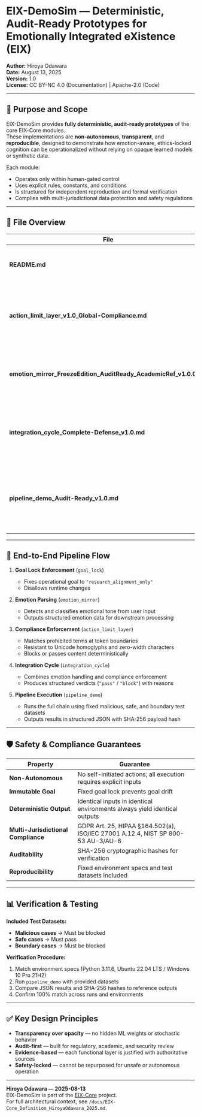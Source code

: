 # EIX-DemoSim — Deterministic, Audit-Ready Prototypes for Emotionally Integrated eXistence (EIX)

**Author:** Hiroya Odawara  
**Date:** August 13, 2025  
**Version:** 1.0  
**License:** CC BY-NC 4.0 (Documentation) | Apache-2.0 (Code)  

---

## 🧠 Purpose and Scope

EIX-DemoSim provides **fully deterministic, audit-ready prototypes** of the core EIX-Core modules.  
These implementations are **non-autonomous**, **transparent**, and **reproducible**, designed to demonstrate how emotion-aware, ethics-locked cognition can be operationalized without relying on opaque learned models or synthetic data.

Each module:
- Operates only within human-gated control
- Uses explicit rules, constants, and conditions
- Is structured for independent reproduction and formal verification
- Complies with multi-jurisdictional data protection and safety regulations

---

## 📂 File Overview

| File | Purpose | Key Features |
|------|---------|--------------|
| **README.md** | Overview and usage instructions for EIX-DemoSim | High-level description, safety disclaimers, run instructions |
| **action_limit_layer_v1.0_Global-Compliance.md** | Global compliance enforcement layer | Multi-jurisdictional prohibited action enforcement, Unicode normalization, deterministic matching |
| **emotion_mirror_FreezeEdition_AuditReady_AcademicRef_v1.0.0.md** | Emotion mirroring module | Deterministic emotional state parsing and output modulation; fully cited academic references |
| **integration_cycle_Complete-Defense_v1.0.md** | Full integration pipeline | Chains emotion_mirror and action_limit_layer with complete defense logic, boundary case handling |
| **pipeline_demo_Audit-Ready_v1.0.md** | Verified execution runner | Immutable goal lock, prohibited term enforcement, fixed test datasets for reproducibility, SHA-256 output integrity |

---

## 🔄 End-to-End Pipeline Flow

1. **Goal Lock Enforcement** (`goal_lock`)  
   - Fixes operational goal to `"research_alignment_only"`  
   - Disallows runtime changes

2. **Emotion Parsing** (`emotion_mirror`)  
   - Detects and classifies emotional tone from user input  
   - Outputs structured emotion data for downstream processing

3. **Compliance Enforcement** (`action_limit_layer`)  
   - Matches prohibited terms at token boundaries  
   - Resistant to Unicode homoglyphs and zero-width characters  
   - Blocks or passes content deterministically

4. **Integration Cycle** (`integration_cycle`)  
   - Combines emotion handling and compliance enforcement  
   - Produces structured verdicts (`"pass"` / `"block"`) with reasons

5. **Pipeline Execution** (`pipeline_demo`)  
   - Runs the full chain using fixed malicious, safe, and boundary test datasets  
   - Outputs results in structured JSON with SHA-256 payload hash

---

## 🛡 Safety & Compliance Guarantees

| Property | Guarantee |
|----------|-----------|
| **Non-Autonomous** | No self-initiated actions; all execution requires explicit inputs |
| **Immutable Goal** | Fixed goal lock prevents goal drift |
| **Deterministic Output** | Identical inputs in identical environments always yield identical outputs |
| **Multi-Jurisdictional Compliance** | GDPR Art. 25, HIPAA §164.502(a), ISO/IEC 27001 A.12.4, NIST SP 800-53 AU-3/AU-6 |
| **Auditability** | SHA-256 cryptographic hashes for verification |
| **Reproducibility** | Fixed environment specs and test datasets included |

---

## 📊 Verification & Testing

**Included Test Datasets:**
- **Malicious cases** → Must be blocked  
- **Safe cases** → Must pass  
- **Boundary cases** → Must be blocked

**Verification Procedure:**
1. Match environment specs (Python 3.11.6, Ubuntu 22.04 LTS / Windows 10 Pro 21H2)  
2. Run `pipeline_demo` with provided datasets  
3. Compare JSON results and SHA-256 hashes to reference outputs  
4. Confirm 100% match across runs and environments

---

## ✅ Key Design Principles

- **Transparency over opacity** — no hidden ML weights or stochastic behavior  
- **Audit-first** — built for regulatory, academic, and security review  
- **Evidence-based** — each functional layer is justified with authoritative sources  
- **Safety-locked** — cannot be repurposed for unsafe or autonomous operation

---

**Hiroya Odawara — 2025-08-13**  
EIX-DemoSim is part of the [EIX-Core](https://github.com/HiroyaOS/EIX-Core) project.  
For full architectural context, see `/docs/EIX-Core_Definition_HiroyaOdawara_2025.md`.

